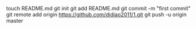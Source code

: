 touch README.md
git init
git add README.md
git commit -m "first commit"
git remote add origin https://github.com/didiao2011/1.git
git push -u origin master
